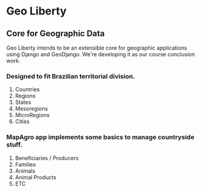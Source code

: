# Geo Liberty #

## Core for Geographic Data ##

Geo Liberty intends to be an extensible core for geographic applications using Django and GeoDjango.
We're developing it as our course conclusion work.

### Designed to fit Brazilian territorial division. ###
1. 	Countries
2. 	Regions
3. 	States
4. 	Mesoregions
5. 	MicroRegions
6. 	Cities

### MapAgro app implements some basics to manage countryside stuff. ###
1. Beneficiaries / Producers
2. Families
3. Animals
4. Animal Products
5. ETC